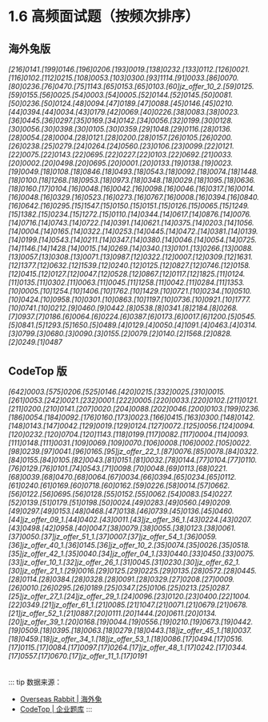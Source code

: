 # 1.6 高频面试题（按频次排序）

## 海外兔版

###### [216]0141.[199]0146.[196]0206.[193]0019.[138]0232.[133]0112.[126]0021.[116]0102.[112]0215.[108]0053.[103]0300.[93]1114.[91]0033.[86]0070.[80]0236.[76]0470.[75]1143.[65]0153.[65]0103.[60]jz_offer_10_2.[59]0125.[59]0155.[56]0025.[54]0003.[54]0005.[52]0144.[52]0145.[50]0081.[50]0236.[50]0124.[48]0094.[47]0189.[47]0088.[45]0146.[45]0210.[44]0394.[44]0034.[43]0179.[42]0069.[40]0226.[38]0083.[38]0023.[36]0445.[36]0297.[35]0169.[34]0142.[34]0056.[32]0199.[30]0128.[30]0056.[30]0398.[30]0105.[30]0359.[29]1048.[29]0116.[28]0136.[28]0054.[28]0004.[28]0121.[28]0200.[28]0157.[26]0105.[26]0200.[26]0238.[25]0279.[24]0264.[24]0560.[23]0106.[23]0099.[22]0121.[22]0075.[22]0143.[22]0695.[22]0227.[22]0103.[22]0692.[21]0033.[20]0002.[20]0498.[20]0695.[20]0001.[20]0133.[19]0138.[19]0023.[19]0049.[18]0108.[18]0846.[18]0493.[18]0543.[18]0092.[18]0074.[18]1448.[18]0100.[18]1268.[18]0953.[18]0973.[18]0348.[18]0029.[18]1095.[18]0636.[18]0160.[17]0104.[16]0048.[16]0042.[16]0098.[16]0046.[16]0317.[16]0014.[16]0048.[16]0329.[16]0523.[16]0273.[16]0767.[16]0008.[16]0394.[16]0840.[16]0642.[16]0295.[15]1547.[15]0150.[15]0151.[15]0126.[15]0065.[15]1249.[15]1382.[15]0234.[15]1272.[15]0110.[14]0344.[14]0617.[14]0876.[14]0076.[14]0716.[14]0743.[14]0722.[14]0391.[14]0621.[14]0375.[14]0203.[14]1056.[14]0004.[14]0165.[14]0322.[14]0253.[14]0445.[14]0472.[14]0381.[14]0139.[14]0199.[14]0543.[14]0211.[14]0347.[14]0380.[14]0046.[14]0054.[14]0725.[14]1146.[14]1428.[14]0015.[14]0269.[14]0340.[13]0101.[13]0266.[13]0088.[13]0057.[13]0308.[13]0071.[13]0987.[12]0322.[12]0007.[12]0309.[12]1631.[12]1377.[12]0632.[12]1539.[12]0240.[12]0125.[12]0827.[12]0746.[12]0158.[12]0415.[12]0127.[12]0047.[12]0528.[12]0867.[12]0117.[12]1825.[11]0124.[11]0135.[11]0302.[11]0063.[11]0045.[11]1258.[11]0042.[11]0284.[11]1353.[10]0005.[10]1254.[10]1406.[10]1762.[10]1429.[10]0721.[10]0234.[10]0510.[10]0424.[10]0958.[10]0301.[10]0863.[10]1197.[10]0736.[10]0921.[10]1777.[10]0741.[10]0212.[9]0460.[9]0442.[8]0538.[8]0341.[8]2184.[8]0268.[7]0937.[7]0186.[6]0064.[6]0224.[6]0387.[6]0173.[6]0017.[6]1200.[5]0545.[5]0841.[5]1293.[5]1650.[5]0489.[4]0129.[4]0050.[4]1091.[4]0463.[4]0314.[3]0799.[3]0680.[3]0090.[3]0155.[2]0079.[2]0140.[2]1568.[2]0828.[2]0249.[1]0487

## CodeTop 版

###### [642]0003.[575]0206.[525]0146.[420]0215.[332]0025.[310]0015.[261]0053.[242]0021.[232]0001.[222]0005.[220]0033.[220]0102.[211]0121.[211]0200.[210]0141.[207]0020.[204]0088.[202]0046.[200]0103.[199]0236.[186]0054.[184]0092.[176]0160.[173]0023.[166]0415.[163]0300.[148]0142.[148]0143.[147]0042.[129]0019.[129]0124.[127]0072.[125]0056.[124]0094.[120]0232.[120]0704.[120]1143.[118]0199.[117]0082.[117]0004.[114]0093.[111]0148.[111]0031.[109]0069.[109]0070.[106]0008.[106]0002.[105]0022.[98]0239.[97]0041.[96]0165.[95]jz_offer_22_1.[87]0076.[85]0078.[84]0322.[84]0155.[84]0105.[82]0043.[81]0151.[81]0032.[78]0144.[77]0104.[77]0110.[76]0129.[76]0101.[74]0543.[71]0098.[70]0048.[69]0113.[68]0221.[68]0039.[68]0470.[68]0064.[67]0034.[66]0394.[65]0234.[65]0112.[61]0240.[61]0169.[60]0718.[60]0162.[59]0226.[58]0014.[57]0662.[56]0122.[56]0695.[56]0128.[55]0152.[55]0062.[54]0083.[54]0227.[52]0139.[51]0179.[51]0198.[50]0024.[49]0283.[49]0560.[49]0209.[49]0297.[49]0153.[48]0468.[47]0138.[46]0739.[45]0136.[45]0460.[44]jz_offer_09_1.[44]0402.[43]0011.[43]jz_offer_36_1.[43]0224.[43]0207.[43]0498.[42]0958.[40]0047.[38]0079.[38]0055.[38]0123.[38]0061.[37]0050.[37]jz_offer_51_1.[37]0007.[37]jz_offer_54_1.[36]0059.[36]jz_offer_40_1.[36]0145.[36]jz_offer_10_2.[35]0074.[35]0026.[35]0518.[35]jz_offer_42_1.[35]0040.[34]jz_offer_04_1.[33]0440.[33]0450.[33]0075.[33]jz_offer_10_1.[32]jz_offer_26_1.[31]0045.[31]0230.[30]jz_offer_62_1.[30]jz_offer_21_1.[29]0016.[29]0125.[29]0225.[29]0135.[28]0572.[28]0445.[28]0114.[28]0384.[28]0328.[28]0091.[28]0329.[27]0208.[27]0009.[26]0010.[26]0295.[26]0189.[25]0347.[25]0106.[25]0213.[25]0287.[25]jz_offer_27_1.[24]jz_offer_29_1.[24]0096.[23]0120.[23]0400.[22]1004.[22]0349.[21]jz_offer_61_1.[21]0085.[21]1047.[21]0071.[21]0679.[21]0678.[21]jz_offer_52_1.[21]0887.[20]0111.[20]1444.[20]0611.[20]0134.[20]jz_offer_39_1.[20]0168.[19]0044.[19]0556.[19]0210.[19]0673.[19]0442.[19]0509.[18]0395.[18]0063.[18]0279.[18]0443.[18]jz_offer_45_1.[18]0037.[18]0459.[18]jz_offer_34_1.[18]jz_offer_53_1.[18]0086.[17]0494.[17]0516.[17]0115.[17]0084.[17]0097.[17]0264.[17]jz_offer_48_1.[17]0242.[17]0344.[17]0557.[17]0670.[17]jz_offer_11_1.[17]0191

::: tip
数据来源：

- [Overseas Rabbit | 海外兔](https://osjobs.net/topk/)
- [CodeTop | 企业题库](https://codetop.cc/home)
  :::
